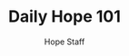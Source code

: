 ---
image: /assets/img/daily-hope-default-artwork.png
title: Daily Hope 101
number: 101
categories:
  - Daily Hope
author: Hope Staff
notes: Daily Hope 101
embed: >-
  <iframe src="https://open.spotify.com/embed/episode/6IrcchARa7APsKDPLe08a4?utm_source=generator" width="400px" height="102px" frameborder=“0" scrolling=“no”></iframe>
---